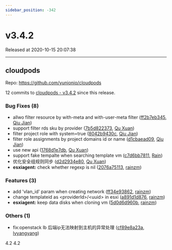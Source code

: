 ```yaml
---
sidebar_position: -342
---
```


# v3.4.2

Released at 2020-10-15 20:07:38

-----

## cloudpods

Repo: https://github.com/yunionio/cloudpods

12 commits to [cloudpods - v3.4.2] since this release.

### Bug Fixes (8)
- allwo filter resource by with-meta and with-user-meta filter ([ff2b7eb345](https://github.com/yunionio/cloudpods/commit/ff2b7eb3450c19714d02fe2948cf9b95ce0ef5f9), [Qiu Jian](mailto:qiujian@yunionyun.com))
- support filter rds sku by provider ([7b5d822373](https://github.com/yunionio/cloudpods/commit/7b5d822373f514b7e03b725ea043259a72ae742a), [Qu Xuan](mailto:quxuan@yunionyun.com))
- filter project role with system=true ([8042b9430c](https://github.com/yunionio/cloudpods/commit/8042b9430cc5b43b367c9e550fbe668d4a4465ca), [Qiu Jian](mailto:qiujian@yunionyun.com))
- filter role assignments by project domains id or name ([d1cbaead09](https://github.com/yunionio/cloudpods/commit/d1cbaead099d3e52d1ad8815f8d02e80fc8772c4), [Qiu Jian](mailto:qiujian@yunionyun.com))
- use new api ([1768d1e7db](https://github.com/yunionio/cloudpods/commit/1768d1e7db5954513eebb8755efa6a457416f797), [Qu Xuan](mailto:quxuan@yunionyun.com))
- support fake tempalte when searching template vm ([c7d6bb7811](https://github.com/yunionio/cloudpods/commit/c7d6bb7811dd43cc3a46c2b3cfe3fd0443e61916), [Rain](mailto:zhengyu@yunion.cn))
- 优化安全组规则同步 ([d2d2934e80](https://github.com/yunionio/cloudpods/commit/d2d2934e803a4e65df43ff7a78989aa94d397d7d), [Qu Xuan](mailto:quxuan@yunionyun.com))
- **esxiagent:** check whether regexp is nil ([2076a75113](https://github.com/yunionio/cloudpods/commit/2076a75113296bc2e7510772eedea46afb91cf19), [rainzm](mailto:mjoycarry@gmail.com))

### Features (3)
- add 'vlan_id' param when creating network ([ff34e93862](https://github.com/yunionio/cloudpods/commit/ff34e938628e40b5c7bd14f5cb99f4dd3eeb7543), [rainzm](mailto:mjoycarry@gmail.com))
- change templateid as \<providerId\>/\<uuid\> in esxi ([a891d1d876](https://github.com/yunionio/cloudpods/commit/a891d1d876da6fb44e7abbe23dab8cd9268e6b69), [rainzm](mailto:mjoycarry@gmail.com))
- **esxiagent:** keep data disks when cloning vm ([5d0d6d960b](https://github.com/yunionio/cloudpods/commit/5d0d6d960b4be750d68d3c4d1f503f0841a2f091), [rainzm](mailto:mjoycarry@gmail.com))

### Others (1)
- fix:openstack lb 后端ip无法映射到主机的异常处理 ([cf89e8a23a](https://github.com/yunionio/cloudpods/commit/cf89e8a23a47e32e4ce7348d01902dfcf07b0360), [lvyangyang](mailto:lvyangyang@yunion.cn))

[cloudpods - v3.4.2]: https://github.com/yunionio/cloudpods/compare/v3.4.1...v3.4.2
4.2
4.2
